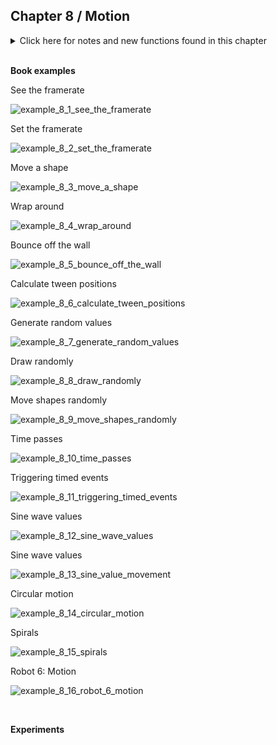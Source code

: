 
## Chapter 8 / Motion


<details>
<summary markdown="span">Click here for notes and new functions found in this chapter</summary>

- frameRate() Processing uses float values to create fluid motion
- variable: direction
- Tweening: With a few lines of code, you can set up the start position and the stop position, then calculate the in- between (tween) positions at each frame. 
- random() We can simulate the unpredictable qualities of the world by generating random numbers. The random() func- tion calculates these values; we can set a range to tune the amount of disarray in a program. Note: behaves differently from the random module included in the Python standard library.
- constrain() constrain() func- tion limits a value to a specific range, which can be used to keep x and y within the boundaries of the Display Window.
- randomSeed() function can be used to force random() to produce the same sequence of numbers each time a program is run. 
- millis() Every Processing program counts the amount of time in milliseconds that has passed since it was started. We can use this counter to trigger animations at specific times. The millis() function returns this counter value.
- sin() and cos() functions in Processing return values between −1 and 1 for the sine or cosine of the specified angle. Like arc(), the angles must be given in radian values. To be useful for drawing, the float values returned by sin() and cos() are usually multiplied by a larger value. 
- variable: sinval With the map() function, the sinval variable is converted from this range to values from 0 and 255. 
- sin() and cos() are used together, they can produce cir- cular motion. The cos() values provide the x coordinates, and the sin() values provide the y coordinates. Both are multiplied by a variable named scalar to change the radius of the move- ment and summed with an offset value to set the center of the circular motion. A slight change made to increase the scalar value at each frame produces a spiral, rather than a circle.

</details>


<br/>

**Book examples**



See the framerate

![example_8_1_see_the_framerate]()

Set the framerate

![example_8_2_set_the_framerate]()

Move a shape

![example_8_3_move_a_shape]()

Wrap around

![example_8_4_wrap_around]()

Bounce off the wall

![example_8_5_bounce_off_the_wall]()

Calculate tween positions

![example_8_6_calculate_tween_positions]()

Generate random values

![example_8_7_generate_random_values]()

Draw randomly

![example_8_8_draw_randomly]()

Move shapes randomly

![example_8_9_move_shapes_randomly]()

Time passes

![example_8_10_time_passes]()

Triggering timed events

![example_8_11_triggering_timed_events]()

Sine wave values

![example_8_12_sine_wave_values]()

Sine wave values

![example_8_13_sine_value_movement]()

Circular motion

![example_8_14_circular_motion]()

Spirals

![example_8_15_spirals]()

Robot 6: Motion

![example_8_16_robot_6_motion]()



<br/>

**Experiments**

<br/>